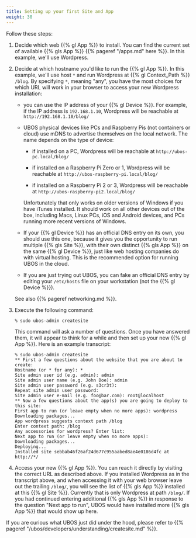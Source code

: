 ```yaml
---
title: Setting up your first Site and App
weight: 30
---
```


Follow these steps:

1. Decide which web {{% gl App %}} to install. You can find the current set of available
   {{% gls App %}} {{% pageref "/apps.md" here %}}. In this example, we'll use Wordpress.

1. Decide at which hostname you'd like to run the {{% gl App %}}.  In this example, we'll
   use host ``*`` and run Wordpress at {{% gl Context_Path %}} ``/blog``. By specifying ``*``,
   meaning "any", you have the most choices for which URL will work in your browser
   to access your new Wordpress installation:

   * you can use the IP address of your {{% gl Device %}}. For example, if the IP address
     is ``192.168.1.10``, Wordpress will be reachable at ``http://192.168.1.10/blog/``

   * UBOS physical devices like PCs and Raspberry Pis (not containers or cloud) use mDNS
     to advertise themselves on the local network. The name depends on the type of device:

     * if installed on a PC, Wordpress will be reachable at ``http://ubos-pc.local/blog/``

     * if installed on a Raspberry Pi Zero or 1, Wordpress will be reachable at
       ``http://ubos-raspberry-pi.local/blog/``

     * if installed on a Raspberry Pi 2 or 3, Wordpress will be reachable at
       ``http://ubos-raspberry-pi2.local/blog/``

     Unfortunately that only works on older versions of Windows if you have iTunes installed.
     It should work on all other devices out of the box, including Macs, Linux PCs, iOS and
     Android devices, and PCs running more recent versions of Windows.

   * If your {{% gl Device %}} has an official DNS entry on its own, you should use this one,
     because it gives you the opportunity to run multiple {{% gls Site %}}, with their own
     distinct {{% gls App %}} on the same {{% gl Device %}}, just like web hosting companies
     do with virtual hosting. This is the recommended option for running UBOS in the cloud.

   * If you are just trying out UBOS, you can fake an official DNS entry by editing your
     ``/etc/hosts`` file on your workstation (not the {{% gl Device %}}).

   See also {{% pageref networking.md %}}.

1. Execute the following command:

   ```
   % sudo ubos-admin createsite
   ```

   This command will ask a number of questions. Once you have answered them, it will
   appear to think for a while and then set up your new {{% gl App %}}. Here is an example
   transcript:

   ```
   % sudo ubos-admin createsite
   ** First a few questions about the website that you are about to create:
   Hostname (or * for any): *
   Site admin user id (e.g. admin): admin
   Site admin user name (e.g. John Doe): admin
   Site admin user password (e.g. s3cr3t):
   Repeat site admin user password:
   Site admin user e-mail (e.g. foo@bar.com): root@localhost
   ** Now a few questions about the app(s) you are going to deploy to this site:
   First app to run (or leave empty when no more apps): wordpress
   Downloading packages...
   App wordpress suggests context path /blog
   Enter context path: /blog
   Any accessories for wordpress? Enter list:
   Next app to run (or leave empty when no more apps):
   Downloading packages...
   Deploying...
   Installed site sebbab46f26af24d677c955aabed8ae4e0186d4fc at http://*/
   ```

1. Access your new {{% gl App %}}. You can reach it directly by visiting the correct URL as
   described above. If you installed Wordpress as in the transcript above, and when accessing
   it with your web browser leave out the trailing ``/blog/``, you will see the list of
   {{% gls App %}} installed at this {{% gl Site %}}. Currently that is only Wordpress at path
   ``/blog/``. If you had continued entering additional {{% gls App %}} in response to the
   question "Next app to run", UBOS would have installed more {{% gls App %}} that would
   show up here.

If you are curious what UBOS just did under the hood, please refer to
{{% pageref "/ubos/developers/understanding/createsite.md" %}}.

